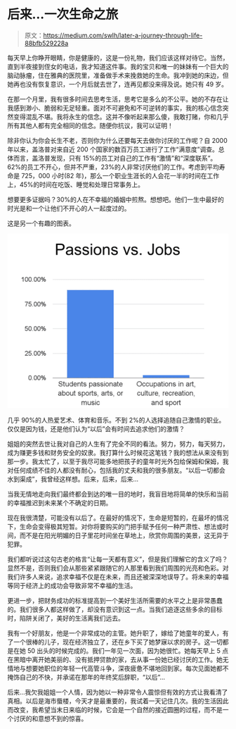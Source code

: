 # 后来…一次生命之旅

> 原文：<https://medium.com/swlh/later-a-journey-through-life-88bfb529228a>

每天早上你睁开眼睛，你是健康的，这是一份礼物，我们应该这样对待它。当然，直到半夜接到侄女的电话，我才知道这件事。我的宝贝和唯一的妹妹有一个巨大的脑动脉瘤，住在雅典的医院里，准备做手术来挽救她的生命。我冲到她的床边，但她再也没有恢复意识，一个月后就去世了，连再见都没来得及说。她只有 49 岁。

在那一个月里，我有很多时间去思考生活，思考它是多么的不公平。她的不存在让我感到渺小、脆弱和无足轻重。面对不可避免和不可逆转的事实，我的核心信念突然变得混乱不堪。我将永生的信念。这并不像听起来那么傻，我敢打赌，你和几乎所有其他人都有完全相同的信念。随便你抗议，我可以证明！

除非你认为你会长生不老，否则你为什么还要每天去做你讨厌的工作呢？自 2000 年以来，盖洛普对来自近 200 个国家的数百万员工进行了工作“满意度”调查。总体而言，盖洛普发现，只有 15%的员工对自己的工作有“激情”和“深度联系”。62%的员工不开心，但并不严重，23%的人非常讨厌他们的工作。考虑到平均寿命是 725，000 小时(82 年)，那么一个职业生涯长的人会花一半的时间在工作上，45%的时间在吃饭、睡觉和处理日常事务上。

想要更多证据吗？30%的人在不幸福的婚姻中煎熬。想想吧。他们一生中最好的时光是和一个让他们不开心的人一起度过的。

这是另一个有趣的图表。

![](img/f9ccb9f2b6a86ca1293c9c1380730354.png)

几乎 90%的人热爱艺术、体育和音乐。不到 2%的人选择追随自己激情的职业。仅仅是因为钱，还是他们认为“以后”会有时间去追求他们的激情？

姐姐的突然去世让我对自己的人生有了完全不同的看法。努力，努力，每天努力，成为赚更多钱和财务安全的奴隶。我打算什么时候花这笔钱？我的想法从来没有到那一步。我太忙了，以至于我尽可能多地把孩子的童年时光外包给保姆和保姆，我对任何成绩不佳的人都没有耐心，包括我的丈夫和我的很多朋友。“以后一切都会水到渠成”，我曾经这样想。后来，后来，后来…

当我无情地走向我们最终都会到达的唯一目的地时，我盲目地将简单的快乐和当前的幸福推迟到未来某个不确定的日期。

现在我很清楚，可能没有以后了。在最好的情况下，生命是短暂的，在最坏的情况下，生命会变得极其短暂。对你将要购买的门把手赋予任何一种严肃性、想法或时间，而不是在阳光明媚的日子里花时间坐在草地上，欣赏你周围的美景，这无异于犯罪。

我们都听说过这句古老的格言“让每一天都有意义”，但是我们理解它的含义了吗？显然不是，否则我们会从那些紧紧跟随它的人那里看到我们周围的光亮和色彩。对我们许多人来说，追求幸福不仅是在未来，而且还被深深地误导了。将未来的幸福等同于经济上的成功会导致非常不幸福的生活。

更进一步，把财务成功的标准提高到一个美好生活所需要的水平之上是非常愚蠢的。我们很多人都这样做了，却没有意识到这一点。当我们追逐这些多余的目标时，陷阱关闭了，美好的生活离我们远去。

我有一个好朋友，他是一个非常成功的主管。她升职了，嫁给了她童年的爱人，有了一个很棒的儿子，现在经济独立了，还在乡下买了她梦寐以求的房子。这一切都是在她 50 出头的时候完成的。我们一年见一次面，因为她很忙。她每天早上 5 点在黑暗中离开她美丽的、没有抵押贷款的家，去从事一份她已经讨厌的工作。她无情地与想要她职位的年轻一代高管斗争，深夜疲惫不堪地回到家。每次见面她都不掩饰自己的不快，并承诺在那年的年终奖后辞职，“以后”…

后来…我欠我姐姐一个人情，因为她以一种非常令人震惊但有效的方式让我看清了真相。以后是海市蜃楼，今天才是最重要的，我试着一天记住几次。我的生活因此而改变，我希望当末日来临的时候，它会是一个自然的接近圆圈的过程，而不是一个讨厌的和意想不到的惊喜。